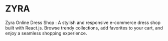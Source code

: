 # ZYRA
Zyra Online Dress Shop : A stylish and responsive e-commerce dress shop built with React.js. Browse trendy collections, add favorites to your cart, and enjoy a seamless shopping experience.
